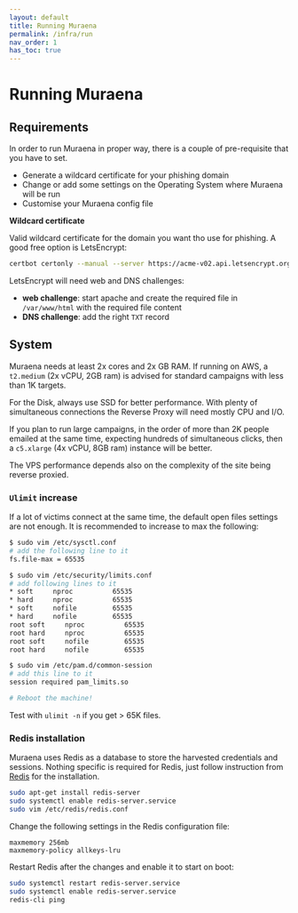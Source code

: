 ```yaml
---
layout: default
title: Running Muraena
permalink: /infra/run
nav_order: 1
has_toc: true
---
```


# Running Muraena

## Requirements

In order to run Muraena in proper way, there is a couple of pre-requisite that
you have to set.

- Generate a wildcard certificate for your phishing domain
- Change or add some settings on the Operating System where Muraena will be run
- Customise your Muraena config file

**Wildcard certificate**

Valid wildcard certificate for the domain you want tho use for phishing. A good free option is LetsEncrypt:

```bash
certbot certonly --manual --server https://acme-v02.api.letsencrypt.org/directory --agree-tos -d *.phishing.click -d phishing.click
```

LetsEncrypt will need web and DNS challenges:
* **web challenge**: start apache and create the required file in `/var/www/html` with the required file content
* **DNS challenge**: add the right `TXT` record

## System
 
Muraena needs at least 2x cores and 2x GB RAM. 
If running on AWS, a `t2.medium` (2x vCPU, 2GB ram) is advised for standard campaigns with less than 1K targets.

For the Disk, always use SSD for better performance.
With plenty of simultaneous connections the Reverse Proxy will need mostly CPU and I/O.

If you plan to run large campaigns, in the order of more than 2K people emailed at the same time, expecting hundreds of 
simultaneous clicks, then a `c5.xlarge` (4x vCPU, 8GB ram) instance will be better.

The VPS performance depends also on the complexity of the site being reverse proxied.

### `Ulimit` increase
 
If a lot of victims connect at the same time, the default open files settings are not enough. 
It is recommended to increase to max the following:

```bash
$ sudo vim /etc/sysctl.conf
# add the following line to it
fs.file-max = 65535

$ sudo vim /etc/security/limits.conf
# add following lines to it
* soft     nproc          65535    
* hard     nproc          65535   
* soft     nofile         65535   
* hard     nofile         65535
root soft     nproc          65535    
root hard     nproc          65535   
root soft     nofile         65535   
root hard     nofile         65535

$ sudo vim /etc/pam.d/common-session
# add this line to it
session required pam_limits.so

# Reboot the machine!
```

Test with `ulimit -n` if you get > 65K files.

### Redis installation

Muraena uses Redis as a database to store the harvested credentials and sessions.
Nothing specific is required for Redis, just follow instruction from [Redis](https://redis.io/topics/quickstart) for the installation.

```bash
sudo apt-get install redis-server
sudo systemctl enable redis-server.service
sudo vim /etc/redis/redis.conf
````

Change the following settings in the Redis configuration file:
```text
maxmemory 256mb
maxmemory-policy allkeys-lru
```

Restart Redis after the changes and enable it to start on boot:
```bash
sudo systemctl restart redis-server.service
sudo systemctl enable redis-server.service
redis-cli ping
```
